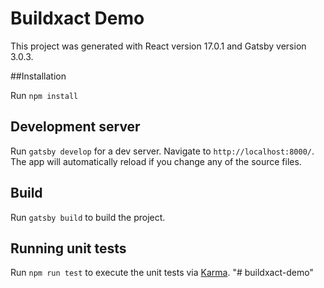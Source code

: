 # Buildxact Demo

This project was generated with React version 17.0.1 and Gatsby version 3.0.3.

##Installation

Run `npm install`

## Development server

Run `gatsby develop` for a dev server. Navigate to `http://localhost:8000/`. 
The app will automatically reload if you change any of the source files.

## Build

Run `gatsby build` to build the project.

## Running unit tests

Run `npm run test` to execute the unit tests via [Karma](https://karma-runner.github.io).
"# buildxact-demo" 
